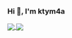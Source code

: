 ### Hi 👋, I'm ktym4a

<a href="https://github.com/anuraghazra/github-readme-stats">
  <img align="center" src="https://github-readme-stats.vercel.app/api?username=ktym4a&bg_color=1e1e2e&text_color=cdd6f4&icon_color=cba6f7&title_color=94e2d5" />
</a>
<a href="https://github.com/anuraghazra/convoychat">
  <img align="center" src="https://astro.badg.es/v2/contributor/ktym4a.svg" />
</a>
